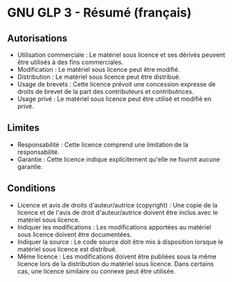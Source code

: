 # GNU GLP 3 - Résumé (français)

## Autorisations

- Utilisation commerciale : Le matériel sous licence et ses dérivés peuvent être utilisés à des fins commerciales.
- Modification : Le matériel sous licence peut être modifié.
- Distribution : Le matériel sous licence peut être distribué.
- Usage de brevets : Cette licence prévoit une concession expresse de droits de brevet de la part des contributeurs et contributrices.
- Usage privé : Le matériel sous licence peut être utilisé et modifié en privé.

## Limites

- Responsabilité : Cette licence comprend une limitation de la responsabilité.
- Garantie : Cette licence indique explicitement qu'elle ne fournit aucune garantie.

## Conditions

- Licence et avis de droits d'auteur/autrice (copyright) : Une copie de la licence et de l'avis de droit d'auteur/autrice doivent être inclus avec le matériel sous licence.
- Indiquer les modifications : Les modifications apportées au matériel sous licence doivent être documentées.
- Indiquer la source : Le code source doit être mis à disposition lorsque le matériel sous licence est distribué.
- Même licence : Les modifications doivent être publiées sous la même licence lors de la distribution du matériel sous licence. Dans certains cas, une licence similaire ou connexe peut être utilisée.
